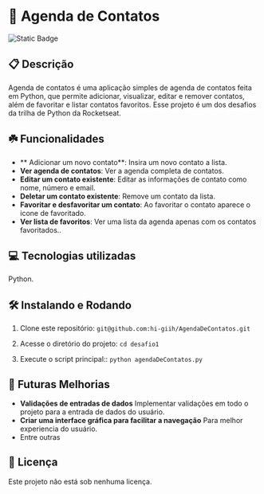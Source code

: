 # 📲 Agenda de Contatos

![Static Badge](https://img.shields.io/badge/status-Active-gren?style=for-the-badge)


## 📋 Descrição

Agenda de contatos é uma aplicação simples de agenda de contatos feita em Python, que permite adicionar, visualizar, editar e remover contatos, além de favoritar e listar contatos favoritos.
Esse projeto é um dos desafios da trilha de Python da Rocketseat.

## ☘️ Funcionalidades
 
- ** Adicionar um novo contato**: Insira um novo contato a lista.
- **Ver agenda de contatos**: Ver a agenda completa de contatos.
- **Editar um contato existente**: Editar as informações de contato como nome, número e email.
- **Deletar um contato existente**: Remove um contato da lista.
- **Favoritar e desfavoritar um contato**: Ao favoritar o contato aparece o icone de favoritado.
- **Ver lista de favoritos**: Ver uma lista da agenda apenas com os contatos favoritados..

## 💻 Tecnologias utilizadas

 Python.

## 🛠️ Instalando e Rodando

1. Clone este repositório: `git@github.com:hi-giih/AgendaDeContatos.git`

2. Acesse o diretório do projeto: `cd desafio1`

3. Execute o script principal:: `python agendaDeContatos.py`

## 📌 Futuras Melhorias

- **Validações de entradas de dados**  Implementar validações em todo o projeto para a entrada de dados do usuário.
- **Criar uma interface gráfica para facilitar a navegação** Para melhor experiencia do usuário.
- Entre outras

## 📜 Licença 

Este projeto não está sob nenhuma licença.
